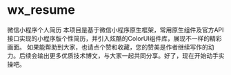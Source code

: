 # wx_resume
微信小程序个人简历
本项目是基于微信小程序原生框架，常用原生组件及官方API接口实现的小程序版个性简历，并引入炫酷的ColorUI组件库，展现不一样的精彩画面。
如果能帮助到大家，也请点个赞和收藏，您的赞美是作者继续写作的动力。后续会输出更多优质技术博文，与大家一起共同分享。好了，现在开始动手实操吧。
